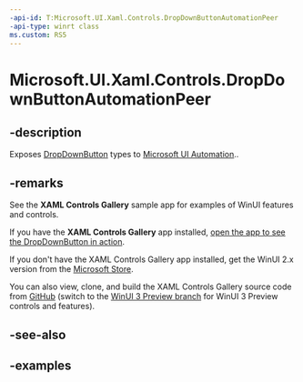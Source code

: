 ```yaml
---
-api-id: T:Microsoft.UI.Xaml.Controls.DropDownButtonAutomationPeer
-api-type: winrt class
ms.custom: RS5
---
```

<!-- Class syntax.
public class DropDownButtonAutomationPeer : ButtonAutomationPeer, ButtonAutomationPeer, IExpandCollapseProvider
-->

# Microsoft.UI.Xaml.Controls.DropDownButtonAutomationPeer

## -description

Exposes [DropDownButton](dropdownbutton.md) types to [Microsoft UI Automation](/windows/win32/winauto/entry-uiauto-win32)..

## -remarks

See the **XAML Controls Gallery** sample app for examples of WinUI features and controls.

If you have the **XAML Controls Gallery** app installed, [open the app to see the DropDownButton in action](xamlcontrolsgallery:/item/DropDownButton).

If you don't have the XAML Controls Gallery app installed, get the WinUI 2.x version from the [Microsoft Store](https://www.microsoft.com/p/xaml-controls-gallery/9msvh128x2zt).

You can also view, clone, and build the XAML Controls Gallery source code from [GitHub](https://github.com/Microsoft/Xaml-Controls-Gallery) (switch to the [WinUI 3 Preview branch](https://github.com/microsoft/Xaml-Controls-Gallery/tree/winui3preview) for WinUI 3 Preview controls and features).

## -see-also

## -examples

